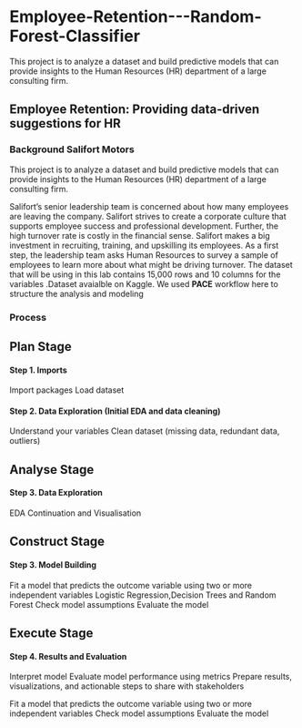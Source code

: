 # Employee-Retention---Random-Forest-Classifier
This project is to analyze a dataset and build predictive models that can provide insights to the Human Resources (HR) department of a large consulting firm.
## Employee Retention: Providing data-driven suggestions for HR
### Background Salifort Motors
This project is to analyze a dataset and build predictive models that can provide insights to the Human Resources (HR) department of a large consulting firm.

Salifort’s senior leadership team is concerned about how many employees are leaving the company. Salifort strives to create a corporate culture that supports employee success and professional development. Further, the high turnover rate is costly in the financial sense. Salifort makes a big investment in recruiting, training, and upskilling its employees. As a first step, the leadership team asks Human Resources to survey a sample of employees to learn more about what might be driving turnover.
The dataset that will be using in this lab contains 15,000 rows and 10 columns for the variables .Dataset avaialble on Kaggle.
We used **PACE** workflow here to structure the analysis and modeling

### Process
## Plan Stage
#### Step 1. Imports
Import packages
Load dataset
#### Step 2. Data Exploration (Initial EDA and data cleaning)
Understand your variables
Clean dataset (missing data, redundant data, outliers)
## Analyse Stage
#### Step 3. Data Exploration 
EDA Continuation and Visualisation
## Construct Stage
#### Step 3. Model Building
Fit a model that predicts the outcome variable using two or more independent variables
Logistic Regression,Decision Trees and Random Forest
Check model assumptions
Evaluate the model
## Execute Stage
#### Step 4. Results and Evaluation
Interpret model
Evaluate model performance using metrics
Prepare results, visualizations, and actionable steps to share with stakeholders

Fit a model that predicts the outcome variable using two or more independent variables
Check model assumptions
Evaluate the model
